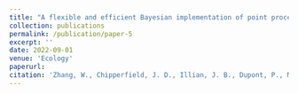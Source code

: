 ```yaml
---
title: "A flexible and efficient Bayesian implementation of point process models for spatial capture-recapture data"
collection: publications
permalink: /publication/paper-5
excerpt: ''
date: 2022-09-01
venue: 'Ecology'
paperurl:
citation: 'Zhang, W., Chipperfield, J. D., Illian, J. B., Dupont, P., Milleret, C., de Valpine, P., and Bischof, R. (2021). A flexible and efficient Bayesian implementation of point process models for spatial capture-recapture data. <i>Ecology<i>, to appear.'
---
```

